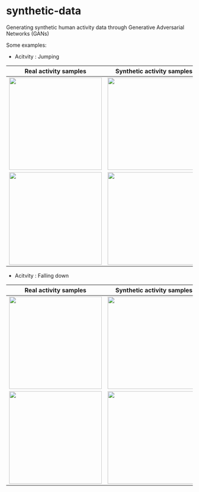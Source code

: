 # synthetic-data
Generating synthetic human activity data through Generative Adversarial Networks (GANs)

Some examples:

- Acitvity : Jumping

Real activity samples            |  Synthetic activity samples
:-------------------------:|:-------------------------:
<img src="https://github.com/DevD1092/synthetic-human-activity-data/blob/main/gifs/real/cl26_act1.gif" width="250">  |  <img src="https://github.com/DevD1092/synthetic-human-activity-data/blob/main/gifs/fake/cl26_act1.gif" width="250">
<img src="https://github.com/DevD1092/synthetic-human-activity-data/blob/main/gifs/real/cl26_act2.gif" width="250">  |  <img src="https://github.com/DevD1092/synthetic-human-activity-data/blob/main/gifs/fake/cl26_act2.gif" width="250">

- Acitvity : Falling down

Real activity samples            |  Synthetic activity samples
:-------------------------:|:-------------------------:
<img src="https://github.com/DevD1092/synthetic-human-activity-data/blob/main/gifs/real/cl42_act1.gif" width="250">  |  <img src="https://github.com/DevD1092/synthetic-human-activity-data/blob/main/gifs/fake/cl42_act1.gif" width="250">
<img src="https://github.com/DevD1092/synthetic-human-activity-data/blob/main/gifs/real/cl42_act2.gif" width="250">  |  <img src="https://github.com/DevD1092/synthetic-human-activity-data/blob/main/gifs/fake/cl42_act2.gif" width="250">